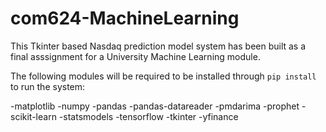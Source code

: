 # com624-MachineLearning

This Tkinter based Nasdaq prediction model system has been built as a final  asssignment for a University Machine Learning module.

The following modules will be required to be installed through `pip install` to run the system:

-matplotlib
-numpy
-pandas
-pandas-datareader
-pmdarima
-prophet
-scikit-learn
-statsmodels
-tensorflow
-tkinter
-yfinance

